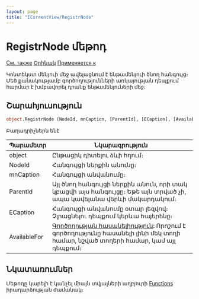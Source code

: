 ```yaml
---
layout: page
title: "ICurrentView/RegistrNode"
---
```



# RegistrNode մեթոդ

[См. также](../ICurrentView.md) [Օրինակ](../../Examples/E_ICurrentView_RegistrNode.html) [Применяется к](../ICurrentView.md)

Կոնտեկստ մենյուի մեջ ավելացնում է ենթամենյուի ծնող հանգույց։ Մեծ քանակությամբ գործողությունների առկայության դեպքում հարմար է խմբավորել դրանք ենթամենյուների մեջ։  

## Շարահյուսություն

``` vb
object.RegistrNode (NodeId, mnCaption, [ParentId], [ECaption], [AvailableFor])
```

Բաղադրիչներն ենէ


| Պարամետր | Նկարագրություն |
|--|--|
| object | Ընթացիկ դիտելու ձևի հղում։  |
| NodeId | Հանգույցի ներքին անունը։ |
| mnCaption | Հանգույցի անվանումը։ |
| ParentId | Այլ ծնող հանգույցի ներքին անուն, որի տակ կբացվի այս հանգույցը։ Եթե այն տրված չի, ապա կավելանա վերևի մակարդակում։ |
| ЕCaption | Հանգույցի անվանումը օտար լեզվով։ Չլրացնելու դեպքում կերևա հայերենը։ |
| AvailableFor | [Գործողության հասանելիություն](../../Constants/const_RegistrFunctionAvailability.html): Որոշում է գործողությունը հասանելի լինի մեկ տողի համար, նշված տողերի համար, կամ այլ դեպքում։ |


## Նկատառումներ
Մեթոդը կարելի է կանչել միայն տվյալների աղբյուրի  [Functions](../../ScriptProcs/FunctionsData.html) իրադարձության ժամանակ։

